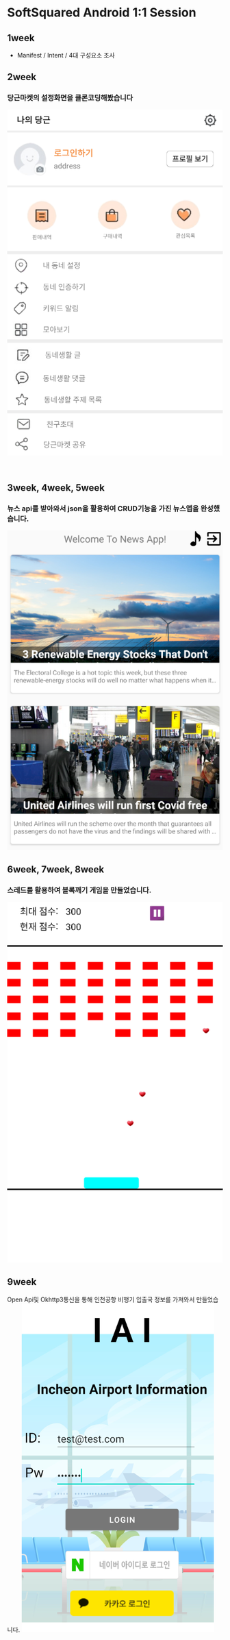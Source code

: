 # SoftSquared Android 1:1 Session

## 1week

- Manifest / Intent / 4대 구성요소 조사

## 2week
### 당근마켓의 설정화면을 클론코딩해봤습니다
![WEEK2](./images/week2.png)

<br>

## 3week, 4week, 5week
### 뉴스 api를 받아와서 json을 활용하여 CRUD기능을 가진 뉴스앱을 완성했습니다.
![WEEK3](./images/week3.png)

## 6week, 7week, 8week
### 스레드를 활용하여 블록깨기 게임을 만들었습니다.
![WEEK7](./images/week7.png)

## 9week
Open Api및 Okhttp3통신을 통해 인천공항 비행기 입출국 정보를 가져와서 만들었습니다.
![WEEK9](./images/week9.png)
